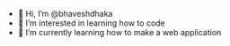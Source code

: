 - 👋 Hi, I’m @bhaveshdhaka
- 👀 I’m interested in learning how to code
- 🌱 I’m currently learning how to make a web application

<!---
bhaveshdhaka/bhaveshdhaka is a ✨ special ✨ repository because its `README.md` (this file) appears on your GitHub profile.
You can click the Preview link to take a look at your changes.
--->
